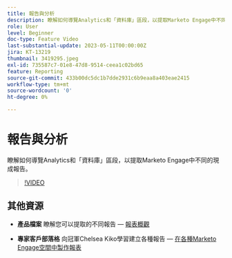 ```yaml
---
title: 報告與分析
description: 瞭解如何導覽Analytics和「資料庫」區段，以提取Marketo Engage中不同的現成報告。
role: User
level: Beginner
doc-type: Feature Video
last-substantial-update: 2023-05-11T00:00:00Z
jira: KT-13219
thumbnail: 3419295.jpeg
exl-id: 735587c7-01e8-47d8-9514-ceea1c02bd65
feature: Reporting
source-git-commit: 433b00dc5dc1b7dde2931c6b9eaa8a403eae2415
workflow-type: tm+mt
source-wordcount: '0'
ht-degree: 0%

---
```


# 報告與分析

瞭解如何導覽Analytics和「資料庫」區段，以提取Marketo Engage中不同的現成報告。

>[!VIDEO](https://video.tv.adobe.com/v/3419295/?learn=on)

## 其他資源

* **產品檔案**
瞭解您可以提取的不同報告 —  [報表概觀](https://experienceleague.adobe.com/docs/marketo/using/product-docs/reporting/reporting-overview.html?lang=en&amp;sdid=M7K4SLTS&amp;mv=email&amp;mv2=instreml)

* **專家客戶部落格**
向冠軍Chelsea Kiko學習建立各種報告 —  [在各種Marketo Engage空間中製作報表](https://nation.marketo.com/t5/product-blogs/how-marketo-champion-chelsea-kiko-reports-in-various-marketo/ba-p/242627)
